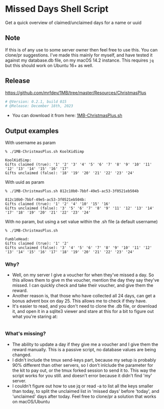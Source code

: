 # Missed Days Shell Script
Get a quick overview of claimed/unclaimed days for a name or uuid

## Note
If this is of any use to some server owner then feel free to use this. You can clone/pr suggestions.
I've made this mainly for myself, and have tested it against my database.db file, on my macOS 14.2 instance.
This requires `jq` but this should work on Ubuntu 16+ as well. 

## Release
<https://github.com/mrfdev/1MB/tree/master/Resources/ChristmasPlus>
```bash
# @Version: 0.2.1, build 015
# @Release: December 18th, 2023
```
- You can download it from here: [1MB-ChristmasPlus.sh](/Resources/ChristmasPlus/1MB-ChristmasPlus.sh)

## Output examples
With username as param
```
% ./1MB-ChristmasPlus.sh KoolKidSimp

KoolKidSimp:
Gifts claimed (true): '1' '2' '3' '4' '5' '6' '7' '8' '9' '10' '11' '12' '13' '14' '15' '16' '17'
Gifts unclaimed (false): '18' '19' '20' '21' '22' '23' '24'
```

With uuid as param
```
% ./1MB-ChristmasPlus.sh 812c10b0-7bbf-49e5-ac53-3f0521eb504b

812c10b0-7bbf-49e5-ac53-3f0521eb504b:
Gifts claimed (true): '1' '2' '4' '10' '15' '16'
Gifts unclaimed (false): '3' '5' '6' '7' '8' '9' '11' '12' '13' '14' '17' '18' '19' '20' '21' '22' '23' '24'
```

With no param, but using a set value within the .sh file (a default username)
```
% ./1MB-ChristmasPlus.sh

FumbleHead:
Gifts claimed (true): '1' '2'
Gifts unclaimed (false): '3' '4' '5' '6' '7' '8' '9' '10' '11' '12' '13' '14' '15' '16' '17' '18' '19' '20' '21' '22' '23' '24'
```

### Why?
- Well, on my server I give a voucher for when they've missed a day. So this allows them to give m the voucher, mention the day they say they've missed. I can quickly check and take their voucher, and give them the reward. 
- Another reason is, that those who have collected all 24 days, can get a bonus advent box on day 25. This allows me to check if they have.
- It's easier to read, and you don't need to clone the .db file, or download it, and open it in a sqlite3 viewer and stare at this for a bit to figure out what you're staring at:
```json {"1":true,"2":true,"3":false,"4":true,"5":false,"6":false,"7":false,"8":false,"9":false,"10":true,"11":false,"12":false,"13":false,"14":false,"15":true,"16":true,"17":false,"18":false,"19":false,"20":false,"21":false,"22":false,"23":false,"24":false}
```

### What's missing?
- The ability to update a day if they give me a voucher and I give them the reward manually. This is a passive script, no database values are being changed.
- I didn't include the tmux send-keys part, because my setup is probably 90% different than other servers, so I don't inlclude the parameter for the kit to pay out, or the tmux forked session to send it to. This way the script works for you still. and doesn't error because it didn't find 'my' server.
- I couldn't figure out how to use jq or read -a to list all the keys smaller than today, to split the unclaimed list in 'missed days' before 'today', and 'unclaimed' days after today. Feel free to clone/pr a solution that works on macOS/Ubuntu